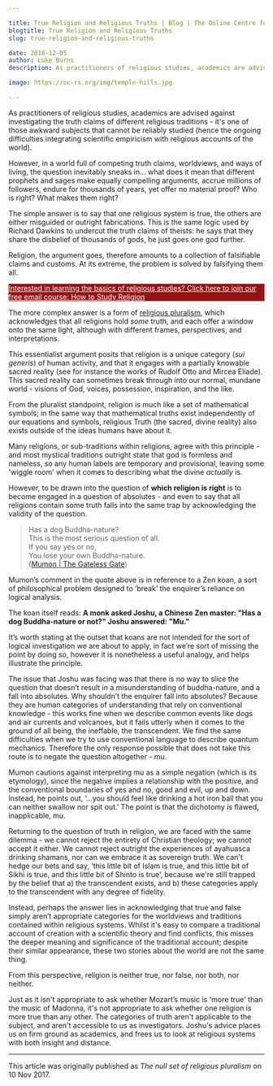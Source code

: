```yaml
---

title: True Religion and Religious Truths | Blog | The Online Centre for Religious Studies
blogtitle: True Religion and Religious Truths
slug: true-religion-and-religious-truths

date: 2018-12-05
author: Luke Burns
description: As practitioners of religious studies, academics are advised against investigating the truth claims of different religious traditions - it's one of those awkward subjects that cannot be reliably studied (hence the ongoing difficulties integrating scientific empiricism with religious accounts of the world). 

image: https://oc-rs.org/img/temple-hills.jpg

---
```


As practitioners of religious studies, academics are advised against investigating the truth claims of different religious traditions - it's one of those awkward subjects that cannot be reliably studied (hence the ongoing difficulties integrating scientific empiricism with religious accounts of the world). 

However, in a world full of competing truth claims, worldviews, and ways of living, the question inevitably sneaks in... what does it mean that different prophets and sages make equally compelling arguments, accrue millions of followers, endure for thousands of years, yet offer no material proof? Who is right? What makes them right?

The simple answer is to say that one religious system is true, the others are either misguided or outright fabrications. This is the same logic used by Richard Dawkins to undercut the truth claims of theists: he says that they share the disbelief of thousands of gods, he just goes one god further.

Religion, the argument goes, therefore amounts to a collection of falsifiable claims and customs. At its extreme, the problem is solved by falsifying them all.

<a target="_BLANK" style="color: white" href="https://signup.oc-rs.org/how-to-study-religion"><div class="container mb-3 p-3" style="background-color: #951515">
Interested in learning the basics of religious studies? Click here to join our free email course: How to Study Religion </div></a>

The more complex answer is a form of <a href="https://en.wikipedia.org/wiki/Religious_pluralism">religious pluralism</a>, which acknowledges that all religions hold *some* truth, and each offer a window onto the same light, although with different frames, perspectives, and interpretations.

This essentialist argument posits that religion is a unique category (*sui generis*) of human activity, and that it engages with a partially knowable sacred reality (see for instance the works of Rudolf Otto and Mircea Eliade). This sacred reality can sometimes break through into our normal, mundane world - visions of God, voices, possession, inspiration, and the like. 

From the pluralist standpoint, religion is much like a set of mathematical symbols; in the same way that mathematical truths exist independently of our equations and symbols, religious Truth (the sacred, divine reality) also exists outside of the ideas humans have about it.

Many religions, or sub-traditions within religions, agree with this principle - and most mystical traditions outright state that god is formless and nameless, so any human labels are temporary and provisional, leaving some 'wiggle room' when it comes to describing what the divine *actually* is.

However, to be drawn into the question of **which religion is right** is to become engaged in a question of absolutes - and even to say that all religions contain some truth falls into the same trap by acknowledging the validity of the question.

>Has a dog Buddha-nature?<br>
This is the most serious question of all.<br>
If you say yes or no,<br>
You lose your own Buddha-nature.<br>
(<a href="http://www.sacred-texts.com/bud/glg/glg01.htm">Mumon | The Gateless Gate</a>)

Mumon’s comment in the quote above is in reference to a Zen koan, a sort of philosophical problem designed to ‘break’ the enquirer’s reliance on logical analysis.

The koan itself reads: **A monk asked Joshu, a Chinese Zen master: "Has a dog Buddha-nature or not?" Joshu answered: "Mu."**

It’s worth stating at the outset that koans are not intended for the sort of logical investigation we are about to apply, in fact we’re sort of missing the point by doing so, however it is nonetheless a useful analogy, and helps illustrate the principle.

The issue that Joshu was facing was that there is no way to slice the question that doesn’t result in a misunderstanding of buddha-nature, and a fall into absolutes. Why shouldn’t the enquirer fall into absolutes? Because they are human categories of understanding that rely on conventional knowledge - this works fine when we describe common events like dogs and air currents and volcanoes, but it fails utterly when it comes to the ground of all being, the ineffable, the transcendent. We find the same difficulties when we try to use conventional language to describe quantum mechanics. Therefore the only response possible that does not take this route is to negate the question altogether - mu.

Mumon cautions against interpreting mu as a simple negation (which is its etymology), since the negative implies a relationship with the positive, and the conventional boundaries of yes and no, good and evil, up and down. Instead, he points out, ‘...you should feel like drinking a hot iron ball that you can neither swallow nor spit out.’ The point is that the dichotomy is flawed, inapplicable, mu.

Returning to the question of truth in religion, we are faced with the same dilemma - we cannot reject the entirety of Christian theology; we cannot accept it either. We cannot reject outright the experiences of ayahuasca drinking shamans, nor can we embrace it as sovereign truth. We can't hedge our bets and say, ‘this little bit of Islam is true, and this little bit of Sikhi is true, and this little bit of Shinto is true’, because we're still trapped by the belief that a) the transcendent exists, and b) these categories apply to the transcendent with any degree of fidelity.

Instead, perhaps the answer lies in acknowledging that true and false simply aren’t appropriate categories for the worldviews and traditions contained within religious systems. Whilst it's easy to compare a traditional account of creation with a scientific theory and find conflicts, this misses the deeper meaning and significance of the traditional account; despite their similar appearance, these two stories about the world are not the same thing.

From this perspective, religion is neither true, nor false, nor both, nor neither.

Just as it isn't appropriate to ask whether Mozart’s music is 'more true' than the music of Madonna, it's not appropriate to ask whether one religion is more true than any other. The categories of truth aren't applicable to the subject, and aren't accessible to us as investigators. Joshu's advice places us on firm ground as academics, and frees us to look at religious systems with both insight and distance.

---

This article was originally published as *The null set of religious pluralism* on 10 Nov 2017.
